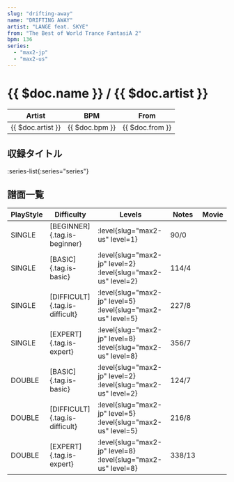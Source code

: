 ```yaml
---
slug: "drifting-away"
name: "DRIFTING AWAY"
artist: "LANGE feat. SKYE"
from: "The Best of World Trance FantasiA 2"
bpm: 136
series:
  - "max2-jp"
  - "max2-us"
---
```


# {{ $doc.name }} / {{ $doc.artist }}

|Artist|BPM|From|
|------|---|----|
|{{ $doc.artist }}|{{ $doc.bpm }}|{{ $doc.from }}|

## 収録タイトル

:series-list{:series="series"}

## 譜面一覧

|PlayStyle|Difficulty|Levels|Notes|Movie|
|---------|----------|------|-----|-----|
|SINGLE|[BEGINNER]{.tag.is-beginner}|<div class="field is-grouped is-grouped-multiline">:level{slug="max2-us" level=1}</div>|90/0||
|SINGLE|[BASIC]{.tag.is-basic}|<div class="field is-grouped is-grouped-multiline">:level{slug="max2-jp" level=2} :level{slug="max2-us" level=2}</div>|114/4||
|SINGLE|[DIFFICULT]{.tag.is-difficult}|<div class="field is-grouped is-grouped-multiline">:level{slug="max2-jp" level=5} :level{slug="max2-us" level=5}</div>|227/8||
|SINGLE|[EXPERT]{.tag.is-expert}|<div class="field is-grouped is-grouped-multiline">:level{slug="max2-jp" level=8} :level{slug="max2-us" level=8}</div>|356/7||
|DOUBLE|[BASIC]{.tag.is-basic}|<div class="field is-grouped is-grouped-multiline">:level{slug="max2-jp" level=2} :level{slug="max2-us" level=2}</div>|124/7||
|DOUBLE|[DIFFICULT]{.tag.is-difficult}|<div class="field is-grouped is-grouped-multiline">:level{slug="max2-jp" level=5} :level{slug="max2-us" level=5}</div>|216/8||
|DOUBLE|[EXPERT]{.tag.is-expert}|<div class="field is-grouped is-grouped-multiline">:level{slug="max2-jp" level=8} :level{slug="max2-us" level=8}</div>|338/13||
